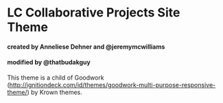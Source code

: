 # LC Collaborative Projects Site Theme
#### created by Anneliese Dehner and @jeremymcwilliams
#### modified by @thatbudakguy

This theme is a child of Goodwork (http://ignitiondeck.com/id/themes/goodwork-multi-purpose-responsive-theme/) by Krown themes.
